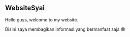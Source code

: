 ## WebsiteSyai

Hello guys,
welcome to my website.

Disini saya membagikan informasi yang bermanfaat saja 😄
